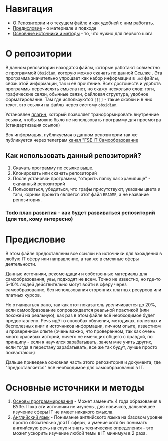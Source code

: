 # Навигация
- [О Репозитории](#о-репозитории) и о текущем файле и как удобней с ним работать.
- [Предисловие](#предисловие) - о материале и подходе
- [Основные источники и методы](#основные-источники-и-методы) - то, что нужно для первого шага
# О репозитории
В данном репозитории находятся файлы, которые работают совместно с программой `Obsidian`, которую можно скачать по данной [Ссылке](https://obsidian.md/) . Эта программа значительно упрощает как набор информации в `.md` файлы, связь этой информации, так и её прочтение. Всех достоинств и удобств программы перечислять смысла нет, но скажу несколько слов: тэги, графические связи, обычные связи, файловая структура, удобное форматирование. Там где используются `[[]]` - такие скобки и в них текст, это ссылки на файлы через систему `obsidian`.

Установлен [плагин](https://github.com/dy-sh/obsidian-consistent-attachments-and-links), который позволяет трансформировать внутренние ссылки, чтобы можно было не использовать программу для просмотра (стандартизация ссылок)

Вся информация, публикуемая в данном репозитории так же публикуется через телеграм [канал "FSE IT Самообразование](https://t.me/fse_it)

## Как использовать данный репозиторий?
1. Скачать программу по ссылке выше.
2. Клонировать или скачать репозиторий
3. После установки программы, "открыть папку как хранилище" - скачанный репозиторий
4. Пользоваться, убедиться, что графы присутствуют, указаны цвета и тэги, корнем проекта является этот файл `README`, а не название репозитория.

### [Todo план развития](Самообразование/Todo%20план%20развития.md) - как будет развиваться репозиторий (для тех, кому интересно)

# Предисловие
В этом файле предоставлены все ссылки на источники для вхождения в любую IT сферу или направление, а так же в смежные сферы деятельности.

Данные источники, рекомендации и собственные материалы для самообразования, увы, подходят не всем. Точно не известно, но где-то 5-10% людей действительно могут войти в сферу через самообразование, без использования сторонних платных ресурсов или платных курсов.

Но отчаиваться рано, так как этот показатель увеличивается до 20%, если самообразование сопровождается реальной практикой (или похожей на реальную), как раз в этом файле всё необходимое будет предоставлено. Речь идёт о способах обучения, методиках, полезных и бесполезных книг и источников информации, личном опыте, известном и проверенном опыте (очень важно, что проверенном, так как очень много красивых историй, ничего не имеющих общего с правдой, по принципу - если я научился зарабатывать, зачем мне учить других, если тогда я перестану зарабатывать, все же так будут, лучше просто похвастаюсь)

Дальше приведена основная часть этого репозитория и документа, где "предоставляется" всё необходимое для самообразования в IT.

# Основные источники и методы
1. [Основы программирования](Самообразование/Основы%20программирования.md) - Может заменить 4 года образования в ВУЗе. Пока эти источники не изучены, для новичков, дальнейшее изучение сферы IT не имеет никакого смысла.
2. [Английский язык](Самообразование/Английский%20язык.md) - Понимание английского языка на базовом уровне просто обязательно для IT сферы, а умение хотя бы понимать английскую речь на слух и знать технические определения - это может ускорить изучение любой темы в IT минимум в 2 раза.